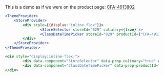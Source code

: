 
This is a demo as if we were on the product page: [CFA-4913802](https://www.surlatable.com/product/CFA-3623923/)
```jsx
<ThemeProvider>
	<StoreProvider>
		<div style={{display:"inline-flex"}}>
				<StoreSelector storeId="029" culinary={true} />
				<ClassDateTimePicker storeId="029" productId={"CFA-4913802"} />
		</div>
	</StoreProvider>
</ThemeProvider>
```


```html
<div style="display:inline-flex;">
		<div data-component="StoreSelector" data-prop-culinary="true" data-prop-store-id="004"></div>
		<div data-component="ClassDateTimePicker" data-prop-productId="CFA-4913802" data-prop-store-id="004"></div>
</div>
```
